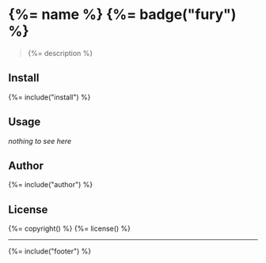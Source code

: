 # {%= name %} {%= badge("fury") %}

> {%= description %}

## Install
{%= include("install") %}

## Usage

*nothing to see here*

## Author
{%= include("author") %}

## License
{%= copyright() %}
{%= license() %}

***

{%= include("footer") %}
